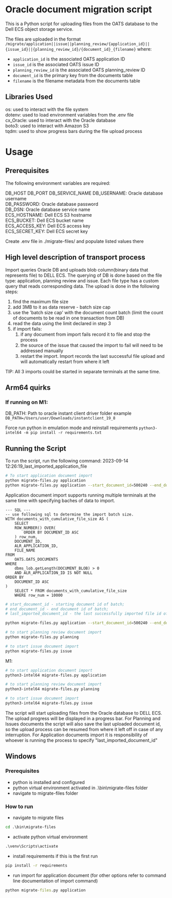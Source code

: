 # Oracle document migration script

This is a Python script for uploading files from the OATS database to the Dell ECS object storage service.

The files are uploaded in the format `/migrate/application||issue||planning_review/{application_id}||{issue_id}||{planning_review_id}/{document_id}_{filename}` where:

- `application_id` is the associated OATS application ID
- `issue_id` is the associated OATS issue ID
- `planning_review_id` is the associated OATS planning_review ID
- `document_id` is the primary key from the documents table
- `filename` is the filename metadata from the documents table

## Libraries Used

os: used to interact with the file system  
dotenv: used to load environment variables from the .env file  
cx_Oracle: used to interact with the Oracle database  
boto3: used to interact with Amazon S3  
tqdm: used to show progress bars during the file upload process

# Usage

## Prerequisites

The following environment variables are required:

DB_HOST
DB_PORT
DB_SERVICE_NAME
DB_USERNAME: Oracle database username  
DB_PASSWORD: Oracle database password  
DB_DSN: Oracle database service name  
ECS_HOSTNAME: Dell ECS S3 hostname  
ECS_BUCKET: Dell ECS bucket name  
ECS_ACCESS_KEY: Dell ECS access key  
ECS_SECRET_KEY: Dell ECS secret key

Create .env file in ./migrate-files/ and populate listed values there

## High level description of transport process

Import queries Oracle DB and uploads blob column(binary data that represents file) to DELL ECS. The querying of DB is done based on the file type: application, planning review and issue. Each file type has a custom query that reads corresponding data. The upload is done in the following steps:

1. find the maximum file size
2. add 3MB to it as data reserve - batch size cap
3. use the 'batch size cap' with the document count batch (limit the count of documents to be read in one transaction from DB)
4. read the data using the limit declared in step 3
5. if import fails:
   1. if any document from import fails record it to file and stop the process
   2. the source of the issue that caused the import to fail will need to be addressed manually
   3. restart the import. Import records the last successful file upload and will automatically restart from where it left

TIP: All 3 imports could be started in separate terminals at the same time.

## Arm64 quirks

### If running on M1:

DB_PATH: Path to oracle instant client driver folder
example `DB_PATH=/Users/user/Downloads/instantclient_19_8`

Force run python in emulation mode and reinstall requirements
`python3-intel64 -m pip install -r requirements.txt`

## Running the Script

To run the script, run the following command:
2023-09-14 12:26:19_last_imported_application_file

```sh
# To start application document import
python migrate-files.py application
python migrate-files.py application --start_document_id=500240 --end_document_id=505260 --last_imported_document_id=500475
```

Application document import supports running multiple terminals at the same time with specifying baches of data to import.

```
--- SQL ---
-- use following sql to determine the import batch size.
WITH documents_with_cumulative_file_size AS (
    SELECT
    ROW_NUMBER() OVER(
        ORDER BY DOCUMENT_ID ASC
    ) row_num,
    DOCUMENT_ID,
    ALR_APPLICATION_ID,
    FILE_NAME
FROM
    OATS.OATS_DOCUMENTS
WHERE
    dbms_lob.getLength(DOCUMENT_BLOB) > 0
    AND ALR_APPLICATION_ID IS NOT NULL
ORDER BY
    DOCUMENT_ID ASC
)
    SELECT * FROM documents_with_cumulative_file_size
    WHERE row_num = 10000
```

```sh
# start_document_id - starting document id of batch;
# end_document_id - end document id of batch;
# last_imported_document_id - the last successfully imported file id of batch. Could be found in [dateTime]_last_imported_application_file.txt or leave it empty and it defaults to 0.

python migrate-files.py application --start_document_id=500240 --end_document_id=505260 --last_imported_document_id=500475

```

```sh
# to start planning review document import
python migrate-files.py planning
```

```sh
# to start issue document import
python migrate-files.py issue
```

M1:

```sh
# to start application document import
python3-intel64 migrate-files.py application
```

```sh
# to start planning review document import
python3-intel64 migrate-files.py planning
```

```sh
# to start issue document import
python3-intel64 migrate-files.py issue
```

The script will start uploading files from the Oracle database to DELL ECS. The upload progress will be displayed in a progress bar. For Planning and Issues documents the script will also save the last uploaded document id, so the upload process can be resumed from where it left off in case of any interruption. For Application documents import it is responsibility of whoever is running the process to specify "last_imported_document_id"

## Windows

### Prerequisites

- python is installed and configured
- python virtual environment activated in .\bin\migrate-files folder
- navigate to migrate-files folder

### How to run
- navigate to migrate files
```cmd
cd .\bin\migrate-files
```

- activate python virtual environment

```cmd
.\venv\Scripts\activate
```

- install requirements if this is the first run

```cmd
pip install -r requirements
```

- run import for application document (for other options refer to command line documentation of import command)

```cmd
python migrate-files.py application
```
